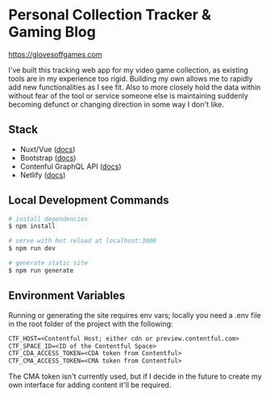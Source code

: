 # Personal Collection Tracker & Gaming Blog

https://glovesoffgames.com

I've built this tracking web app for my video game collection, as existing tools are in my experience too rigid. Building my own allows me to rapidly add new functionalities as I see fit. Also to more closely hold the data within without fear of the tool or service someone else is maintaining suddenly becoming defunct or changing direction in some way I don't like.

## Stack

- Nuxt/Vue ([docs](https://nuxtjs.org))
- Bootstrap ([docs](https://bootstrap-vue.org/docs))
- Contenful GraphQL API ([docs](https://www.contentful.com/developers/docs/references/graphql/))
- Netlify ([docs](https://docs.netlify.com/))

## Local Development Commands

```bash
# install dependencies
$ npm install

# serve with hot reload at localhost:3000
$ npm run dev

# generate static site
$ npm run generate
```

## Environment Variables

Running or generating the site requires env vars; locally you need a .env file in the root folder of the project with the following:

```txt
CTF_HOST=<Contentful Host; either cdn or preview.contentful.com>
CTF_SPACE_ID=<ID of the Contentful Space>
CTF_CDA_ACCESS_TOKEN=<CDA token from Contentful>
CTF_CMA_ACCESS_TOKEN=<CMA token from Contentful>
```

The CMA token isn't currently used, but if I decide in the future to create my own interface for adding content it'll be required.
